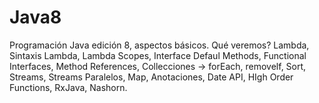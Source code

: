 # Java8
Programación Java edición 8, aspectos básicos.
Qué veremos?
Lambda,
Sintaxis Lambda,
Lambda Scopes,
Interface Defaul Methods,
Functional Interfaces,
Method References,
Collecciones -> forEach, removelf, Sort,
Streams,
Streams Paralelos,
Map,
Anotaciones,
Date API,
HIgh Order Functions,
RxJava,
Nashorn.
